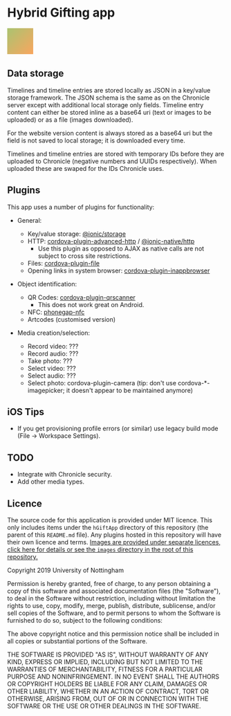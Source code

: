 # Hybrid Gifting app

![alt text](https://github.com/horizon-institute/hybrid-gifting/raw/master/hGiftApp/resources/ios/icon/icon-60.png "Icon")

## Data storage

Timelines and timeline entries are stored locally as JSON in a key/value storage framework.
The JSON schema is the same as on the Chronicle server except with additional local storage only fields. 
Timeline entry content can either be stored inline as a base64 uri (text or images to be uploaded) or as a file (images downloaded).

For the website version content is always stored as a base64 uri but the field is not saved to local storage; it is downloaded every time.

Timelines and timeline entries are stored with temporary IDs before they are uploaded to Chronicle (negative numbers and UUIDs respectively). When uploaded these are swaped for the IDs Chronicle uses.

## Plugins

This app uses a number of plugins for functionality:

 - General:
   - Key/value storage: [@ionic/storage](https://ionicframework.com/docs/storage/)
   - HTTP: [cordova-plugin-advanced-http](https://github.com/silkimen/cordova-plugin-advanced-http) / [@ionic-native/http](https://ionicframework.com/docs/native/http/)
     - Use this plugin as opposed to AJAX as native calls are not subject to cross site restrictions.
   - Files: [cordova-plugin-file](https://github.com/apache/cordova-plugin-file)
   - Opening links in system browser: [cordova-plugin-inappbrowser](https://github.com/apache/cordova-plugin-inappbrowser)

 - Object identification:
   - QR Codes: [cordova-plugin-qrscanner](https://github.com/bitpay/cordova-plugin-qrscanner)
     - This does not work great on Android.
   - NFC: [phonegap-nfc](https://github.com/chariotsolutions/phonegap-nfc)
   - Artcodes (customised version)
   
 - Media creation/selection:
   - Record video: ???
   - Record audio: ???
   - Take photo: ???
   - Select video: ???
   - Select audio: ???
   - Select photo: cordova-plugin-camera (tip: don't use cordova-*-imagepicker; it doesn't appear to be maintained anymore)

## iOS Tips

- If you get provisioning profile errors (or similar) use legacy build mode (File -> Workspace Settings).

## TODO

- Integrate with Chronicle security.
- Add other media types.

## Licence

The source code for this application is provided under MIT licence. This only includes items under the `hGiftApp` directory of this repository (the parent of this `README.md` file). Any plugins hosted in this repository will have their own licence and terms. [Images are provided under separate licences, click here for details or see the `images` directory in the root of this repository.](../images/)

Copyright 2019 University of Nottingham

Permission is hereby granted, free of charge, to any person obtaining a copy of this software and associated documentation files (the "Software"), to deal in the Software without restriction, including without limitation the rights to use, copy, modify, merge, publish, distribute, sublicense, and/or sell copies of the Software, and to permit persons to whom the Software is furnished to do so, subject to the following conditions:

The above copyright notice and this permission notice shall be included in all copies or substantial portions of the Software.

THE SOFTWARE IS PROVIDED "AS IS", WITHOUT WARRANTY OF ANY KIND, EXPRESS OR IMPLIED, INCLUDING BUT NOT LIMITED TO THE WARRANTIES OF MERCHANTABILITY, FITNESS FOR A PARTICULAR PURPOSE AND NONINFRINGEMENT. IN NO EVENT SHALL THE AUTHORS OR COPYRIGHT HOLDERS BE LIABLE FOR ANY CLAIM, DAMAGES OR OTHER LIABILITY, WHETHER IN AN ACTION OF CONTRACT, TORT OR OTHERWISE, ARISING FROM, OUT OF OR IN CONNECTION WITH THE SOFTWARE OR THE USE OR OTHER DEALINGS IN THE SOFTWARE.

